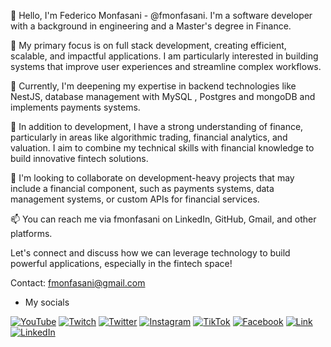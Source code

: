 👋 Hello, I'm Federico Monfasani - @fmonfasani. I'm a software developer with a background in engineering and a Master's degree in Finance.

👀 My primary focus is on full stack development, creating efficient, scalable, and impactful applications. I am particularly interested in building systems that improve user experiences and streamline complex workflows.

🌱 Currently, I'm deepening my expertise in backend technologies like NestJS, database management with MySQL , Postgres and mongoDB and implements payments systems.

💼 In addition to development, I have a strong understanding of finance, particularly in areas like algorithmic trading, financial analytics, and valuation. I aim to combine my technical skills with financial knowledge to build innovative fintech solutions.

💞️ I'm looking to collaborate on development-heavy projects that may include a financial component, such as payments systems, data management systems, or custom APIs for financial services.

📫 You can reach me via fmonfasani on LinkedIn, GitHub, Gmail, and other platforms.

Let's connect and discuss how we can leverage technology to build powerful applications, especially in the fintech space!

Contact: fmonfasani@gmail.com


 - My socials

[![YouTube](https://img.shields.io/badge/YouTube-fmonfasani_Dev-E62117?style=flat-square&logo=youtube&logoColor=white)](https://www.youtube.com/@fmonfasanidev/channels)
[![Twitch](https://img.shields.io/badge/Twitch-fmonfasani-6441A4?style=flat-square&logo=twitch&logoColor=white)](https://www.twitch.tv/fmonfasani)
[![Twitter](https://img.shields.io/badge/Twitter-@fmonfasani-00acee?style=flat-square&logo=twitter&logoColor=white)](https://twitter.com/fmonfasani)
[![Instagram](https://img.shields.io/badge/Instagram-@fmonfasani-C13584?style=flat-square&logo=instagram&logoColor=white)](https://instagram.com/fmonfasani)
[![TikTok](https://img.shields.io/badge/TikTok-@fmonfasanidev-69C9D0?style=flat-square&logo=tiktok&logoColor=white)](https://tiktok.com/@mfmonfasanidev)
[![Facebook](https://img.shields.io/badge/Facebook-@fmonfasani-1877F2?style=flat-square&logo=facebook&logoColor=white)](https://facebook.com/fmonfasani)
[![Link](https://img.shields.io/badge/Link_Site-valuarty-39E09B?style=flat-square&logo=Linktree&logoColor=white)](https://valuarty.com)
[![LinkedIn](https://img.shields.io/badge/LinkedIn-Federico_Monfasani-0077B5?style=flat-square&logo=linkedin&logoColor=white)](https://www.linkedin.com/in/fmonfasani)
